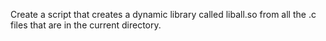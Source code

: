 Create a script that creates a dynamic library called liball.so from all the .c files that are in the current directory.


